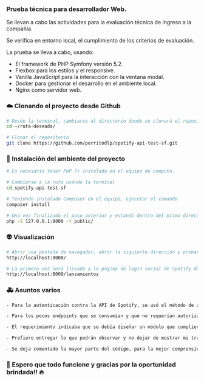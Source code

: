### Prueba técnica para desarrollador Web.

Se llevan a cabo las actividades para la evaluación técnica de ingreso a la compañía. 

Se verifica en entorno local, el cumplimiento de los criterios de evaluación.

La prueba se lleva a cabo, usando:

- El framework de PHP Symfony versión 5.2. 
- Flexbox para los estilos y el responsive.
- Vanilla JavaScript para la interacción con la ventana modal.
- Docker para gestionar el desarrollo en el ambiente local.
- Nginx como servidor web.
### :cloud: Clonando el proyecto desde Github

```bash
# Desde la terminal, cambiarse al directorio donde se clonará el repositorio, de acuerdo al sistema operativo. Por ejemplo, en MacOs:
cd ~/ruta-deseada/

# Clonar el repositorio
git clone https://github.com/perritodlp/spotify-api-test-sf.git

```

### :construction: Instalación del ambiente del proyecto


```bash
# Es necesario tener PHP 7+ instalado en el equipo de computo.

# Cambiarse a la ruta usando la terminal
cd spotify-api-test-sf

# Teniendo instalado Composer en el equipo, ejecutar el comando
composer install

# Una vez finalizado el paso anterior y estando dentro del mismo directorio, ejecutar 
php -S 127.0.0.1:8000 -t public/

```

### :alien: Visualización
```bash
# Abrir una pestaña de navegador, abrir la siguiente dirección y probar:
http://localhost:8000/

# La primera vez será llevado a la página de login social de Spotify donde deberá ingresar el usuario y la contraseña. Luego debería ser redireccionado a:
http://localhost:8000/lanzamientos

```

### :ambulance: Asuntos varios
```bash
- Para la autenticación contra la API de Spotify, se usó el método de autorización de Oauth2 llamado "Authorization Code Flow", el cual hará necesario que la primera vez que se ejecute la aplicación, se tenga que ingresar el usuario y la clave de una cuenta gratuita o paga de Spotify. Esto es debido a que tiene acceso a los scopes donde se requiere consultar información privada del usuario. 

- Para los pocos endpoints que se consumían y que no requerían autorización, ya que no consumían datos privados del usuario de Spotify, se hubiese podido utilizar el flujo "Client Credencial Flow", pero se me presentaron inconvenientes al intentar implementarlo y se optó por dejar el mencionado anteriormente.

- El requerimiento indicaba que se debía diseñar un módulo que cumpliera con la documentación ofrecida. En este punto me asaltó la duda (pero no pregunté!! :anguished:), sobre si se refería a un Bundle para poder ser utilizado en otros proyectos o se refería a un bloque de funcionalidades que llevaran a cabo un cometido. Se ejecuta y se entrega como una página, ya que por falta de tiempo quedé en la mitad de la creación del Bundle, debido a que tuve que buscar información sobre cómo hacerlo (Curso de Symfonycast.com). 

- Prefiero entregar lo que podrán observar y no dejar de mostrar mi trabajo.

- Se deja comentado la mayor parte del código, para la mejor comprensión del mismo.
```

### :construction_worker: Espero que todo funcione y gracias por la oportunidad brindada!! :fire: 